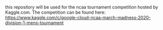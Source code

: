 this repository will be used for the ncaa tournament competition hosted by Kaggle.com.  The competition can be found here: https://www.kaggle.com/c/google-cloud-ncaa-march-madness-2020-division-1-mens-tournament
